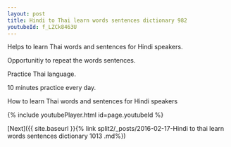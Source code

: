 ```yaml
---
layout: post
title: Hindi to Thai learn words sentences dictionary 982 
youtubeId: f_LZCk8463U
---
```

 
 
Helps to learn Thai words and sentences for Hindi speakers.

Opportunitiy to repeat the words sentences. 

Practice Thai language. 
 
10 minutes practice every day. 
 
How to learn Thai words and sentences for Hindi speakers 
 
{% include youtubePlayer.html id=page.youtubeId %}
 
 
[Next]({{ site.baseurl }}{% link  split2/_posts/2016-02-17-Hindi to thai learn words sentences dictionary 1013 .md%})
 
